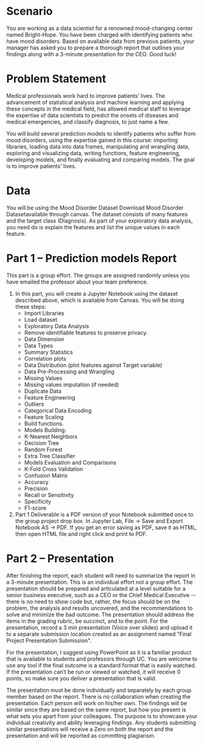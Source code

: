 # Scenario
You are working as a data scientist for a renowned mood-changing center named Bright-Hope. You have been charged with identifying patients who have mood disorders. Based on available data from previous patients, your manager has asked you to prepare a thorough report that outlines your findings along with a 3-minute presentation for the CEO. Good luck!

# Problem Statement
Medical professionals work hard to improve patients’ lives. The advancement of statistical analysis and machine learning and applying these concepts in the medical field, has allowed medical staff to leverage the expertise of data scientists to predict the onsets of diseases and medical emergencies, and classify diagnosis, to just name a few.

You will build several prediction models to identify patients who suffer from mood disorders, using the expertise gained in this course: importing libraries, loading data into data frames, manipulating and wrangling data, exploring and visualizing data, writing functions, feature engineering, developing models, and finally evaluating and comparing models. The goal is to improve patients' lives.

# Data
You will be using the Mood Disorder Dataset Download Mood Disorder Datasetavailable through canvas. The dataset consists of many features and the target class (Diagnosis). As part of your exploratory data analysis, you need do is explain the features and list the unique values in each feature.

# Part 1 – Prediction models Report
This part is a group effort. The groups are assigned randomly unless you have emailed the professor about your team preference.

1. In this part, you will create a Jupyter Notebook using the dataset described above, which is available from Canvas. You will be doing these steps:
    * Import Libraries
    * Load dataset
    * Exploratory Data Analysis
     * Remove identifiable features to preserve privacy.
     * Data Dimension
     * Data Types
     * Summary Statistics
     * Correlation plots
     * Data Distribution (plot features against Target variable)
    * Data Pre-Processing and Wrangling
     * Missing Values
     * Missing values imputation (if needed)
     * Duplicate Data
     * Feature Engineering
     * Outliers
     * Categorical Data Encoding
     * Feature Scaling
     * Build functions.
    * Models Building:
     * K-Nearest Neighbors
     * Decision Tree
     * Random Forest
     * Extra Tree Classifier
    * Models Evaluation and Comparisons
     * K-Fold Cross Validation
     * Confusion Matrix
     * Accuracy
     * Precision
     * Recall or Sensitivity
     * Specificity
     * F1-score
2. Part 1 Deliverable is a PDF version of your Notebook submitted once to the group project drop box. In Jupyter Lab, File -> Save and Export Notebook AS -> PDF. If you get an error saving as PDF, save it as HTML, then open HTML file and right click and print to PDF.
 
# Part 2 – Presentation
After finishing the report, each student will need to summarize the report in a 3-minute presentation. This is an individual effort not a group effort. The presentation should be prepared and articulated at a level suitable for a senior business executive, such as a CEO or the Chief Medical Executive -- there is no need to show code but, rather, the focus should be on the problem, the analysis and results uncovered, and the recommendations to solve and minimize the bad outcome. The presentation should address the items in the grading rubric, be succinct, and to the point. For the presentation, record a 3 min presentation (Voice over slides) and upload it to a separate submission location created as an assignment named "Final Project Presentation Submission".

For the presentation, I suggest using PowerPoint as it is a familiar product that is available to students and professors through UC. You are welcome to use any tool if the final outcome is a standard format that is easily watched. If the presentation can’t be run or viewed or watched, it will receive 0 points, so make sure you deliver a presentation that is valid.

The presentation must be done individually and separately by each group member based on the report. There is no collaboration when creating the presentation. Each person will work on his/her own. The findings will be similar since they are based on the same report, but how you present is what sets you apart from your colleagues. The purpose is to showcase your individual creativity and ability leveraging findings. Any students submitting similar presentations will receive a Zero on both the report and the presentation and will be reported as committing plagiarism.

